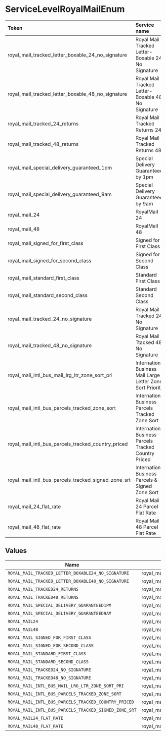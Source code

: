 # ServiceLevelRoyalMailEnum

|Token | Service name|
|:---|:---|
| royal_mail_tracked_letter_boxable_24_no_signature | Royal Mail Tracked Letter-Boxable 24 No Signature|
| royal_mail_tracked_letter_boxable_48_no_signature | Royal Mail Tracked Letter-Boxable 48 No Signature|
| royal_mail_tracked_24_returns | Royal Mail Tracked Returns 24|
| royal_mail_tracked_48_returns | Royal Mail Tracked Returns 48|
| royal_mail_special_delivery_guaranteed_1pm | Special Delivery Guaranteed by 1pm
| royal_mail_special_delivery_guaranteed_9am | Special Delivery Guaranteed by 9am
| royal_mail_24 | RoyalMail 24
| royal_mail_48 | RoyalMail 48
| royal_mail_signed_for_first_class | Signed for First Class
| royal_mail_signed_for_second_class | Signed for Second Class
| royal_mail_standard_first_class | Standard First Class
| royal_mail_standard_second_class | Standard Second Class
| royal_mail_tracked_24_no_signature | Royal Mail Tracked 24 No Signature
| royal_mail_tracked_48_no_signature | Royal Mail Ttacked 48 No Signature
| royal_mail_intl_bus_mail_lrg_ltr_zone_sort_pri | International Business Mail Large Letter Zone Sort Priority
| royal_mail_intl_bus_parcels_tracked_zone_sort | International Business Parcels Tracked Zone Sort
| royal_mail_intl_bus_parcels_tracked_country_priced | International Business Parcels Tracked Country Priced
| royal_mail_intl_bus_parcels_tracked_signed_zone_srt | International Business Parcels & Signed Zone Sort
| royal_mail_24_flat_rate | Royal Mail 24 Parcel Flat Rate
| royal_mail_48_flat_rate | Royal Mail 48 Parcel Flat Rate



## Values

| Name                                                  | Value                                                 |
| ----------------------------------------------------- | ----------------------------------------------------- |
| `ROYAL_MAIL_TRACKED_LETTER_BOXABLE24_NO_SIGNATURE`    | royal_mail_tracked_letter_boxable_24_no_signature     |
| `ROYAL_MAIL_TRACKED_LETTER_BOXABLE48_NO_SIGNATURE`    | royal_mail_tracked_letter_boxable_48_no_signature     |
| `ROYAL_MAIL_TRACKED24_RETURNS`                        | royal_mail_tracked_24_returns                         |
| `ROYAL_MAIL_TRACKED48_RETURNS`                        | royal_mail_tracked_48_returns                         |
| `ROYAL_MAIL_SPECIAL_DELIVERY_GUARANTEED1PM`           | royal_mail_special_delivery_guaranteed_1pm            |
| `ROYAL_MAIL_SPECIAL_DELIVERY_GUARANTEED9AM`           | royal_mail_special_delivery_guaranteed_9am            |
| `ROYAL_MAIL24`                                        | royal_mail_24                                         |
| `ROYAL_MAIL48`                                        | royal_mail_48                                         |
| `ROYAL_MAIL_SIGNED_FOR_FIRST_CLASS`                   | royal_mail_signed_for_first_class                     |
| `ROYAL_MAIL_SIGNED_FOR_SECOND_CLASS`                  | royal_mail_signed_for_second_class                    |
| `ROYAL_MAIL_STANDARD_FIRST_CLASS`                     | royal_mail_standard_first_class                       |
| `ROYAL_MAIL_STANDARD_SECOND_CLASS`                    | royal_mail_standard_second_class                      |
| `ROYAL_MAIL_TRACKED24_NO_SIGNATURE`                   | royal_mail_tracked_24_no_signature                    |
| `ROYAL_MAIL_TRACKED48_NO_SIGNATURE`                   | royal_mail_tracked_48_no_signature                    |
| `ROYAL_MAIL_INTL_BUS_MAIL_LRG_LTR_ZONE_SORT_PRI`      | royal_mail_intl_bus_mail_lrg_ltr_zone_sort_pri        |
| `ROYAL_MAIL_INTL_BUS_PARCELS_TRACKED_ZONE_SORT`       | royal_mail_intl_bus_parcels_tracked_zone_sort         |
| `ROYAL_MAIL_INTL_BUS_PARCELS_TRACKED_COUNTRY_PRICED`  | royal_mail_intl_bus_parcels_tracked_country_priced    |
| `ROYAL_MAIL_INTL_BUS_PARCELS_TRACKED_SIGNED_ZONE_SRT` | royal_mail_intl_bus_parcels_tracked_signed_zone_srt   |
| `ROYAL_MAIL24_FLAT_RATE`                              | royal_mail_24_flat_rate                               |
| `ROYAL_MAIL48_FLAT_RATE`                              | royal_mail_48_flat_rate                               |